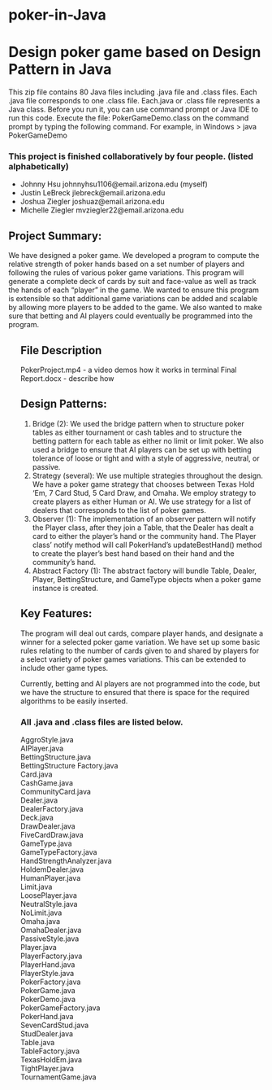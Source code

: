 # poker-in-Java
<h1>Design poker game based on Design Pattern in Java </h1>


<p>
This zip file contains 80 Java files including .java file and .class files. Each .java file corresponds to one .class file. Each.java or .class  file represents a Java class. Before you run it, you can use command prompt or Java IDE to run this code. Execute the file: PokerGameDemo.class on the command prompt by typing the following command.
For example, in Windows
> java PokerGameDemo
</p>

<h3>This project is finished collaboratively by four people. (listed alphabetically) </h3>
<ul>
<li>Johnny Hsu	johnnyhsu1106@email.arizona.edu (myself)</li>
<li>Justin LeBreck	jlebreck@email.arizona.edu</li>
<li>Joshua Ziegler	joshuaz@email.arizona.edu</li>
<li>Michelle Ziegler	mvziegler22@email.arizona.edu</li>
</ul>

<h2>Project Summary:</h2>
<p>
We have designed a poker game.  We developed a program to compute the relative strength of poker hands based on a set number of players and following the rules of various poker game variations.  This program will generate a complete deck of cards by suit and face-value as well as track the hands of each “player” in the game.   We wanted to ensure this program is extensible so that additional game variations can be added and scalable by allowing more players to be added to the game.  We also wanted to make sure that betting and AI players could eventually be programmed into the program.
</p>

<ul>

<h2>File Description</h2>
PokerProject.mp4 - a video demos how it works in terminal
Final Report.docx - describe how

<h2>Design Patterns: </h2>
<ol>
<li>Bridge (2):  We used the bridge pattern when to structure poker tables as either tournament or cash tables and to structure the betting pattern for each table as either no limit or limit poker.  We also used a bridge to ensure that AI players can be set up with betting tolerance of loose or tight and with a style of aggressive, neutral, or passive.</li>

<li>Strategy (several):  We use multiple strategies throughout the design. We have a poker game strategy that chooses between Texas Hold ‘Em, 7 Card Stud, 5 Card Draw, and Omaha. We employ strategy to create players as either Human or AI. We use strategy for a list of dealers that corresponds to the list of poker games.</li>

<li>Observer (1):  The implementation of an observer pattern will notify the Player class, after they join a Table, that the Dealer has dealt a card to either the player’s hand or the community hand.  The Player class’ notify method will call PokerHand’s updateBestHand() method to create the player’s best hand based on their hand and the community’s hand.</li>

<li>Abstract Factory (1):  The abstract factory will bundle Table, Dealer, Player, BettingStructure, and GameType objects when a poker game instance is created.</li>
</ol>


<h2>Key Features:</h2>
<p>
The program will deal out cards, compare player hands, and designate a winner for a selected poker game variation.  We have set up some basic rules relating to the number of cards given to and shared by players for a select variety of poker games variations.  This can be extended to include other game types.
</p>
<p>
Currently, betting and AI players are not programmed into the code, but we have the structure to ensured that there is space for the required algorithms to be easily inserted.
</p>


<h3>All .java and .class files are listed below. </h3>
AggroStyle.java <br>
AIPlayer.java<br>
BettingStructure.java <br>
BettingStructure Factory.java <br>
Card.java<br>
CashGame.java<br>
CommunityCard.java<br>
Dealer.java<br>
DealerFactory.java<br>
Deck.java<br>
DrawDealer.java<br>
FiveCardDraw.java<br>
GameType.java<br>
GameTypeFactory.java<br>
HandStrengthAnalyzer.java<br>
HoldemDealer.java<br>
HumanPlayer.java<br>
Limit.java<br>
LoosePlayer.java<br>
NeutralStyle.java<br>
NoLimit.java<br>
Omaha.java<br>
OmahaDealer.java<br>
PassiveStyle.java<br>
Player.java<br>
PlayerFactory.java<br>
PlayerHand.java<br>
PlayerStyle.java<br>
PokerFactory.java<br>
PokerGame.java<br>
PokerDemo.java<br>
PokerGameFactory.java<br>
PokerHand.java<br>
SevenCardStud.java<br>
StudDealer.java<br>
Table.java<br>
TableFactory.java<br>
TexasHoldEm.java<br>
TightPlayer.java<br>
TournamentGame.java<br>


